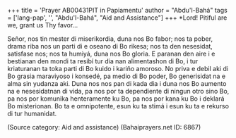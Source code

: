 +++
title = 'Prayer AB00431PIT in Papiamentu'
author = "Abdu'l-Bahá"
tags = ['lang-pap', '', "Abdu'l-Bahá", "Aid and Assistance"]
+++
*Lord! Pitiful are we, grant us Thy favor… 

Señor, nos tin mester di miserikordia, duna nos Bo fabor; nos ta pober,  drama riba nos un parti di e oseano di Bo rikesa; nos ta den nesesidat, satisfase nos; nos ta humiyá, duna nos Bo gloria.
E paranan den aire i e bestianan den mondi ta resibí tur dia nan alimentashon di Bo, i tur kriaturanan ta toka parti di Bo kuido i kariño amoroso. No priva e debil aki di Bo grasia maraviyoso i konsedé, pa medio di Bo poder, Bo generisidat na e alma sin yudanza aki. Duna nos nos pan di kada dia i duna nos Bo aumento na e nesesidatnan di vida, pa nos por ta dependiente di ningun otro sino Bo, pa nos por komunika henteramente ku Bo, pa nos por kana ku Bo i deklará Bo misterionan. Bo ta e omnipotente, esun ku ta stimá i esun ku ta e rekurso di tur humanidat.

(Source category: Aid and assistance)
(Bahaiprayers.net ID: 6867)

